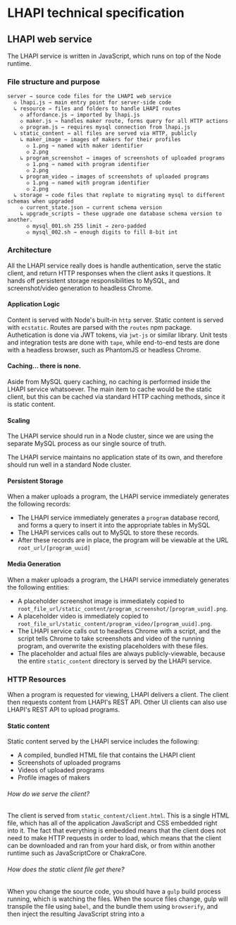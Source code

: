 # LHAPI technical specification







## LHAPI web service

The LHAPI service is written in JavaScript, which runs on top of the Node runtime.



### File structure and purpose

    server ⇾ source code files for the LHAPI web service
      ◇ lhapi.js ⇾ main entry point for server-side code
      ↳ resource ⇾ files and folders to handle LHAPI routes
        ◇ affordance.js ⇾ imported by lhapi.js
        ◇ maker.js ⇾ handles maker route, forms query for all HTTP actions
        ◇ program.js ⇾ requires mysql connection from lhapi.js
      ↳ static_content ⇾ all files are served via HTTP, publicly
        ↳ maker_image ⇾ images of makers for their profiles
          ◇ 1.png ⇾ named with maker identifier
          ◇ 2.png
        ↳ program_screenshot ⇾ images of screenshots of uploaded programs
          ◇ 1.png ⇾ named with program identifier
          ◇ 2.png
        ↳ program_video ⇾ images of screenshots of uploaded programs
          ◇ 1.png ⇾ named with program identifier
          ◇ 2.png
      ↳ storage ⇾ code files that replate to migrating mysql to different schemas when upgraded
        ◇ current_state.json ⇾ current schema version
        ↳ upgrade_scripts ⇾ these upgrade one database schema version to another.
          ◇ mysql_001.sh 255 limit ⇾ zero-padded
          ◇ mysql_002.sh ⇾ enough digits to fill 8-bit int
        


### Architecture

All the LHAPI service really does is handle authentication, serve the static client, and return HTTP responses when the client asks it questions.  It hands off persistent storage responsibilities to MySQL, and screenshot/video generation to headless Chrome.

#### Application Logic
Content is served with Node's built-in `http` server.  Static content is served with `ecstatic`.  Routes are parsed with the `routes` npm package.  Authetication is done via JWT tokens, via `jwt-js` or similar library.  Unit tests and integration tests are done with `tape`, while end-to-end tests are done with a headless browser, such as PhantomJS or headless Chrome.

#### Caching... there is none.
Aside from MySQL query caching, no caching is performed inside the LHAPI service whatsoever.  The main item to cache would be the static client, but this can be cached via standard HTTP caching methods, since it is static content.

#### Scaling
The LHAPI service should run in a Node cluster, since we are using the separate MySQL process as our single source of truth.

The LHAPI service maintains no application state of its own, and therefore should run well in a standard Node cluster.

#### Persistent Storage
When a maker uploads a program, the LHAPI service immediately generates the following records:
* The LHAPI service immediately generates a `program` database record, and forms a query to insert it into the appropriate tables in MySQL
* The LHAPI services calls out to MySQL to store these records.
* After these records are in place, the program will be viewable at the URL `root_url/[program_uuid]`

#### Media Generation
When a maker uploads a program, the LHAPI service immediately generates the following entities:
* A placeholder screenshot image is immediately copied to `root_file_url/static_content/program_screenshot/[program_uuid].png`.
* A placeholder video is immediately copied to `root_file_url/static_content/program_video/[program_uuid].png`.
* The LHAPI service calls out to headless Chrome with a script, and the script tells Chrome to take screenshots and video of the running program, and overwrite the existing placeholders with these files.
* The placeholder and actual files are always publicly-viewable, because the entire `static_content` directory is served by the LHAPI service.



### HTTP Resources

When a program is requested for viewing, LHAPI delivers a client.  The client then requests content from LHAPI's REST API.  Other UI clients can also use LHAPI's REST API to upload programs.

#### Static content

Static content served by the LHAPI service includes the following:

* A compiled, bundled HTML file that contains the LHAPI client
* Screenshots of uploaded programs
* Videos of uploaded programs
* Profile images of makers

###### How do we serve the client?
The client is served from `static_content/client.html`.  This is a single HTML file, which has all of the application JavaScript and CSS embedded right into it.  The fact that everything is embedded means that the client does not need to make HTTP requests in order to load, which means that the client can be downloaded and ran from your hard disk, or from within another runtime such as JavaScriptCore or ChakraCore.

###### How does the static client file get there?
When you change the source code, you should have a `gulp` build process running, which is watching the files.  When the source files change, gulp will transpile the file using `babel`, and the bundle them using `browserify`, and then inject the resulting JavaScript string into a <script> tag in the client HTML.

###### How do we serve videos and screenshots?
As part of LHAPI's mission, it will automatically generate screenshots and videos of every program that a maker uploads.  It places screenshots in `static_content/program_screenshot` and videos in `static_content/program_video`.  These screenshots and videos are displayed in the LHAPI client, and also in social media tiles.

#### Dynamic content

* `/maker/[maker_id]`, to CRUD maker records: a composition of a couple database tables.
* `/affordance/[something]`, to CRUD valid JWT tokens: potentially could be zero database interaction needed with JWT.
* `/program/[program_id]`, to CRUD program records: a composition of **many** database tables
* `/[program_id]`, aliases to `/program/[program_id]`, so that programs are viewable straight from the root URL



### Database Schema

#### `maker`
| id | subtype_ref | name | bio | date_born | email | signature |
The JWT token stored on the client is a subset of these columns/properties.
The Maker entity inside the LHAPI client/server source code is a superset of these columns/properties.

#### `program`
| id | subtype_ref | maker_ref | date_born | title | summary | schema_ref | schema_data | stack_data | signature_data |

#### `progam_subtype_1` (heightmap schema)
| length_x | length_y | camera_position | camera_offset | light_position | light_offset | light_color | light_intensity |







## LHAPI business logic and shared code.

LHAPI entities use a class/protocol system provided by TypeScript--this provides static type checking, and code that is more self-documenting than the alternative entity/ability architecture.  The disadvantage is that static class/protocol systems are more verbose than dynamic object compositions (which the alternative "entity/ability system" is one of).









## LHAPI client
To be completed.

### Architecture


#### Route handling

For the LHAPI client, we have the concept of front-end routes, that a human would navigate to, and a back-end route, were the client can interact with REST resouces via HTTP requests.

###### front-end routes

Shows the 
`my.domain.tld/2342413253253452435`
`my.domain.tld/2342413253253452435?artist=true`

###### back-end routes

`my.domain.tld/stack/` -> REST resource for stack entities
`my.domain.tld/artist/` -> REST resource for artist entities
`my.domain.tld/affordance/` -> REST resource for JWT


###### What is the purpose of URL routes in relation to the LHAPI single-page client?
Even though the client is rendered and navigated entirely within a single HTML page, we want to provide routes, so that existing browser bookmark functionality can be used to fill state within the app once it loads.  We can use a `#` in the URL to "fake" a URL page change, when in reality, it is just a mechanism used to fill state in the application, on the existing page.


#### UI Rendering

The LHAPI UI consists entirely of the stack viewing client: there are **no** separate pages for user profiles, statistics, etc.  Everything is contained in the one page, with different sidebars, dialogs, and modals accomodating everything that is not primary content.

For the most part, the React components that comprise the LHAPI client are stateless functions.  The main exception to this are:
* Forms: these have to contain their own temporary state, to validate, before they allow the user to submit.
* WebGL visualizer: the visualizer needs a DOM reference to the canvas element, in order to start and stop the running animation, and therefore it must be stateful.

#### Main UI components

* The stack visualizer
* The artist profile
* The stack action panel (fork, edit, delete)
* The stack outline editor: right now, limited to simple, global transforms, such as slowing down time

#### State management

State is managed in Redux, even though there is no reason to pull in this library--I'm interested to see how this plays out with TypeScript.  Checking the Redux action creators and reducers will be difficult with TypeScript, but I believe the solution lies in TypeScript's **descriminated union types**.

###### Reference
[https://spin.atomicobject.com/2017/07/24/redux-action-pattern-typescript/]


#### Build stack

TypeScript -> Browserify orchestrated within a gulp build pipeline.  Notice that Babel is missing from the pipeline: we don't need it for anything, because TypeScript is a huge, monolithic compiler.





## The LHAPI build process

As part of introducing TypeScript, we have a problem: the client code targets browser ES6, the server code targets Node (most of ES6) in CommonJS format, and other code needs to be shared between the two runtimes.  In additions, we need to **debug** and **test** the code in both runtimes.

These problems are mitigated by the TypeScript compiler, module bundlers, sourcemaps, and other trickery, but it's good to remember that we are targeting two separate runtimes with a foreign language.

### How is our build process set up?

We have two separate build processes: a simple build process for the Node server-side code, and a complex process for the browser-bundled client-side code.

#### npm scripts are the orchestrator
npm commands start the build processes for the client and server.  The client build process is started by invoking gulp.  It's unclear right now how the server build process will be started: will this be tsc, gulp, nodemon, or ts-node?

#### server build process
The server code is compiled, by TypeScript, to target Node.  Sourcemaps are also output, to aid in debugging.

Somehow, while the build/dev environment is running, we need to re-start the server, every time the TypeScript is successfully compiled into JS.

#### client build process
The client code is compiled by TypeScript into ES5 modules, and then handed off to an ES5 bundler, such as WebPack or Browserify.  Sourcemaps are output, to aid debugging.  Since we are running the ES5 modules through a bundler, we need a build pipeline, handled by gulp.

#### build pipeline
gulp is used to copy static assets, start a web server to serve the client code, run the watchify/browserify transforms, etc.

We could also possibly use gulp to watch our server compilation output file, and re-start the server process when the file changes.

###### reference

[https://github.com/gilamran/fullstack-typescript]









# T  H  E     E  N  D